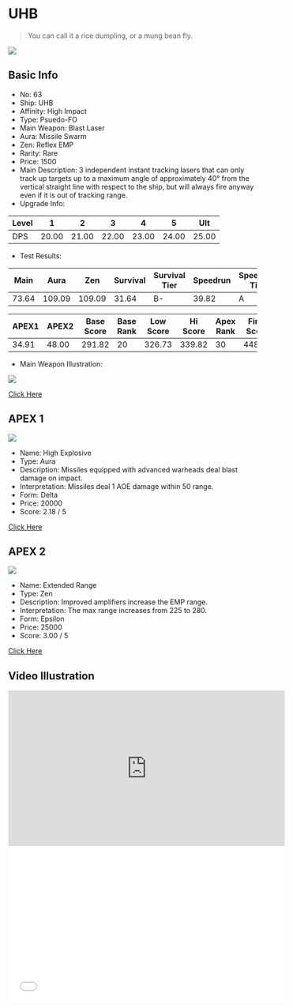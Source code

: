 # UHB

> You can call it a rice dumpling, or a mung bean fly.

<img src="/ships/ship_63.png" style={{zoom:1}}/>

## Basic Info

- No: 63
- Ship: UHB
- Affinity: High Impact
- Type: Psuedo-FO
- Main Weapon: Blast Laser
- Aura: Missile Swarm
- Zen: Reflex EMP
- Rarity: Rare
- Price: 1500
- Main Description: 3 independent instant tracking lasers that can only track up targets up to a maximum angle of approximately 40° from the vertical straight line with respect to the ship, but will always fire anyway even if it is out of tracking range.
- Upgrade Info: 

| Level | 1 | 2 | 3 | 4 | 5 | Ult |
|--|--|--|--|--|--|--|
| DPS | 20.00 | 21.00 | 22.00 | 23.00 | 24.00 | 25.00 |

- Test Results: 

| Main | Aura | Zen | Survival | Survival Tier | Speedrun | Speedrun Tier | Fun | Fun Tier |
|--|--|--|--|--|--|--|--|--|
| 73.64 | 109.09 | 109.09 | 31.64 | B- | 39.82 | A | 37.64 | A- |

| APEX1 | APEX2 | Base Score | Base Rank | Low Score | Hi Score | Apex Rank | Final Score | FinalRank |
|--|--|--|--|--|--|--|--|--|
| 34.91 | 48.00 | 291.82 | 20 | 326.73 | 339.82 | 30 | 448.91 | 30 |

- Main Weapon Illustration:

<img src="/illustration/main_63.gif" style={{zoom:1}}/>

[Click Here](https://gamefaqs.gamespot.com/iphone/193681-phoenix-ii/faqs/76704/ship-details-part-7#uhb)

## APEX 1

<img src="/ships/ship_63_apex_1.png" style={{zoom:1}}/>

- Name: High Explosive
- Type: Aura
- Description: Missiles equipped with advanced warheads deal blast damage on impact.
- Interpretation: Missiles deal 1 AOE damage within 50 range.
- Form: Delta
- Price: 20000
- Score: 2.18 / 5

[Click Here](https://gamefaqs.gamespot.com/iphone/193681-phoenix-ii/faqs/76704/ship-details-part-7#delta-ms-high-explosive-c20000)

## APEX 2

<img src="/ships/ship_63_apex_2.png" style={{zoom:1}}/>

- Name: Extended Range
- Type: Zen
- Description: Improved amplifiers increase the EMP range.
- Interpretation: The max range increases from 225 to 280.
- Form: Epsilon
- Price: 25000
- Score: 3.00 / 5

[Click Here](https://gamefaqs.gamespot.com/iphone/193681-phoenix-ii/faqs/76704/ship-details-part-7#epsilon-remp-extended-range-c25000)

## Video Illustration

<iframe width="560" height="315" src="https://www.youtube.com/embed/ykvE9OJfC14?si=z85FskDvxBS4COCY" title="YouTube video player" frameborder="0" allow="accelerometer; autoplay; clipboard-write; encrypted-media; gyroscope; picture-in-picture; web-share" referrerpolicy="strict-origin-when-cross-origin" allowfullscreen></iframe>

<br/>

<iframe width="560" height="315" src="//player.bilibili.com/player.html?aid=1901022780&bvid=BV1Bm411S756&cid=1449851304&p=1&autoplay=false" scrolling="no" border="0" frameborder="no" allow="accelerometer; autoplay; clipboard-write; encrypted-media; gyroscope; picture-in-picture; web-share" framespacing="0" allowfullscreen="true"> </iframe>
